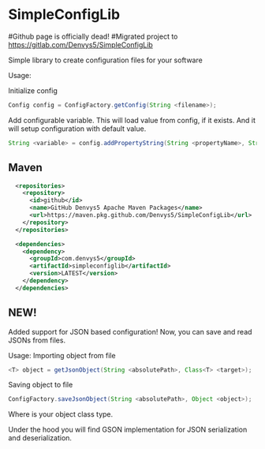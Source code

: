 # SimpleConfigLib

#Github page is officially dead!
#Migrated project to https://gitlab.com/Denvys5/SimpleConfigLib

Simple library to create configuration files for your software

Usage:

Initialize config
```java
Config config = ConfigFactory.getConfig(String <filename>);
```

Add configurable variable. This will load value from config, if it exists. And it will setup configuration with default value.
```java
String <variable> = config.addPropertyString(String <propertyName>, String <propertyDefault>);
```


## Maven

```xml
  <repositories>
    <repository>
      <id>github</id>
      <name>GitHub Denvys5 Apache Maven Packages</name>
      <url>https://maven.pkg.github.com/Denvys5/SimpleConfigLib</url>
    </repository>
  </repositories>

  <dependencies>
    <dependency>
      <groupId>com.denvys5</groupId>
      <artifactId>simpleconfiglib</artifactId>
      <version>LATEST</version>
    </dependency>
  </dependencies>
```

## NEW!
Added support for JSON based configuration! 
Now, you can save and read JSONs from files.

Usage:
Importing object from file
```java
<T> object = getJsonObject(String <absolutePath>, Class<T> <target>);
```
Saving object to file
```java
ConfigFactory.saveJsonObject(String <absolutePath>, Object <object>);
```
Where <T> is your object class type.

Under the hood you will find GSON implementation for JSON serialization and deserialization.